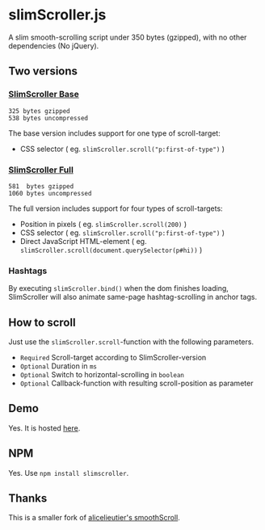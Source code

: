 # slimScroller.js
A slim smooth-scrolling script under 350 bytes (gzipped), with no other dependencies (No jQuery).

## Two versions
### [SlimScroller Base](https://github.com/ameesme/SlimScroller.js/blob/master/dist/slimScroller.min.js)
    325 bytes gzipped
    538 bytes uncompressed

The base version includes support for one type of scroll-target:
- CSS selector ( eg. `slimScroller.scroll("p:first-of-type")` )

### [SlimScroller Full](https://github.com/ameesme/SlimScroller.js/blob/master/dist/slimScroller.full.min.js)
    581  bytes gzipped
    1060 bytes uncompressed
The full version includes support for four types of scroll-targets:
- Position in pixels ( eg. `slimScroller.scroll(200)` )
- CSS selector ( eg. `slimScroller.scroll("p:first-of-type")` )
- Direct JavaScript HTML-element ( eg. `slimScroller.scroll(document.querySelector(p#hi))` )

### Hashtags
By executing `slimScroller.bind()` when the dom finishes loading, SlimScroller will also animate same-page hashtag-scrolling in anchor tags. 

## How to scroll
Just use the `slimScroller.scroll`-function with the following parameters.
- `Required` Scroll-target according to SlimScroller-version
- `Optional` Duration in `ms`
- `Optional` Switch to horizontal-scrolling in `boolean`
- `Optional` Callback-function with resulting scroll-position as parameter

## Demo
Yes. It is hosted [here](https://amees.me/files/public/SlimScroller.js/demo.html).

## NPM
Yes. Use `npm install slimscroller`.

## Thanks
This is a smaller fork of [alicelieutier's smoothScroll](https://github.com/alicelieutier/smoothScroll).
